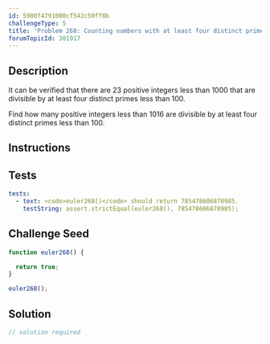 ```yaml
---
id: 5900f4791000cf542c50ff8b
challengeType: 5
title: 'Problem 268: Counting numbers with at least four distinct prime factors less than 100'
forumTopicId: 301917
---
```


## Description
<section id='description'>
It can be verified that there are 23 positive integers less than 1000 that are divisible by at least four distinct primes less than 100.

Find how many positive integers less than 1016 are divisible by at least four distinct primes less than 100.
</section>

## Instructions
<section id='instructions'>

</section>

## Tests
<section id='tests'>

```yml
tests:
  - text: <code>euler268()</code> should return 785478606870985.
    testString: assert.strictEqual(euler268(), 785478606870985);

```

</section>

## Challenge Seed
<section id='challengeSeed'>

<div id='js-seed'>

```js
function euler268() {

  return true;
}

euler268();
```

</div>



</section>

## Solution
<section id='solution'>

```js
// solution required
```

</section>

